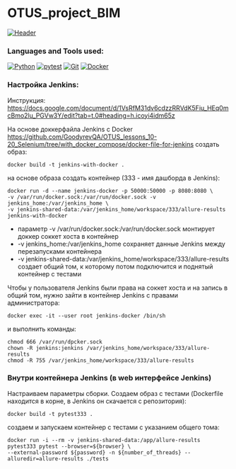 # OTUS_project_BIM

[![Header](https://github.com/GoodyrevQA/OTUS_auto_web_QA_2024/blob/main/assets/OTUS.jpg)](https://github.com/GoodyrevQA/OTUS_auto_web_QA_2024)

### Languages and Tools used:
[![Python](https://img.shields.io/badge/-Python-24292f??style=for-the-badge&logo=Python&logoColor=47c5fb)](https://github.com/GoodyrevQA/python_tg_bot)
[![pytest](https://img.shields.io/badge/-pytest-24292f??style=for-the-badge&logo=pytest&logoColor=0099d9)](https://github.com/GoodyrevQA/python_autotests)
[![Git](https://img.shields.io/badge/-Git-24292f??style=for-the-badge&logo=Git&logoColor=f43010)](https://github.com/GoodyrevQA)
[![Docker](https://img.shields.io/badge/-Docker-24292f??style=for-the-badge&logo=Docker&logoColor=47c5fb)](https://github.com/GoodyrevQA/OTUS_lessons_10-20_Selenium)



### Настройка Jenkins:
Инструкция:
https://docs.google.com/document/d/1VsRfM31dv6cdzzRRVdK5Fiu_HEq0mcBmo2lu_PGVw3Y/edit?tab=t.0#heading=h.icoyi4idm65z

На основе доккерфайла Jenkins с Docker https://github.com/GoodyrevQA/OTUS_lessons_10-20_Selenium/tree/with_docker_compose/docker-file-for-jenkins
создать образ:
```
docker build -t jenkins-with-docker .
```

на основе образа создать контейнер (333 - имя дашборда в Jenkins):
```
docker run -d --name jenkins-docker -p 50000:50000 -p 8080:8080 \
-v /var/run/docker.sock:/var/run/docker.sock -v jenkins_home:/var/jenkins_home \
-v jenkins-shared-data:/var/jenkins_home/workspace/333/allure-results jenkins-with-docker
```
- параметр -v /var/run/docker.sock:/var/run/docker.sock монтирует доккер соккет хоста в контейнер
- -v jenkins_home:/var/jenkins_home сохраняет данные Jenkins между перезапусками контейнера
- -v jenkins-shared-data:/var/jenkins_home/workspace/333/allure-results создает общий том, к которому потом подключится и поднятый контейнер с тестами

Чтобы у пользователя Jenkins были права на соккет хоста и на запись в общий том,
нужно зайти в контейнер Jenkins с правами администратора:
```
docker exec -it --user root jenkins-docker /bin/sh
```
и выполнить команды:
```
chmod 666 /var/run/dpcker.sock
chown -R jenkins:jenkins /var/jenkins_home/workspace/333/allure-results
chmod -R 755 /var/jenkins_home/workspace/333/allure-results
```

### Внутри контейнера Jenkins (в web интерфейсе Jenkins)
Настраиваем параметры сборки.
Создаем образ с тестами (Dockerfile находится в корне, в Jenkins он скачается с репозитория):
```
docker build -t pytest333 .
```
создаем и запускаем контейнер с тестами с указанием общего тома:
```
docker run -i --rm -v jenkins-shared-data:/app/allure-results pytest333 pytest --browser=${browser} \
--external-password ${password} -n ${number_of_threads} --alluredir=allure-results ./tests
```
